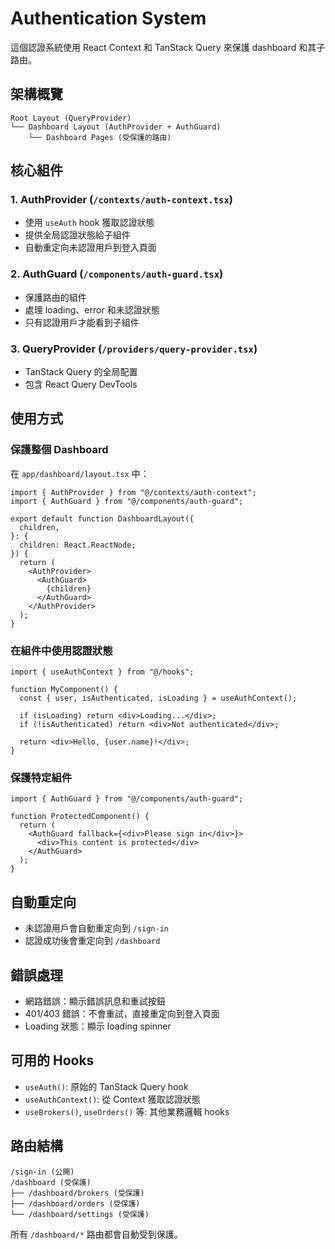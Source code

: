 # Authentication System

這個認證系統使用 React Context 和 TanStack Query 來保護 dashboard 和其子路由。

## 架構概覽

```
Root Layout (QueryProvider)
└── Dashboard Layout (AuthProvider + AuthGuard)
    └── Dashboard Pages (受保護的路由)
```

## 核心組件

### 1. AuthProvider (`/contexts/auth-context.tsx`)
- 使用 `useAuth` hook 獲取認證狀態
- 提供全局認證狀態給子組件
- 自動重定向未認證用戶到登入頁面

### 2. AuthGuard (`/components/auth-guard.tsx`)
- 保護路由的組件
- 處理 loading、error 和未認證狀態
- 只有認證用戶才能看到子組件

### 3. QueryProvider (`/providers/query-provider.tsx`)
- TanStack Query 的全局配置
- 包含 React Query DevTools

## 使用方式

### 保護整個 Dashboard
在 `app/dashboard/layout.tsx` 中：

```tsx
import { AuthProvider } from "@/contexts/auth-context";
import { AuthGuard } from "@/components/auth-guard";

export default function DashboardLayout({
  children,
}: {
  children: React.ReactNode;
}) {
  return (
    <AuthProvider>
      <AuthGuard>
        {children}
      </AuthGuard>
    </AuthProvider>
  );
}
```

### 在組件中使用認證狀態

```tsx
import { useAuthContext } from "@/hooks";

function MyComponent() {
  const { user, isAuthenticated, isLoading } = useAuthContext();
  
  if (isLoading) return <div>Loading...</div>;
  if (!isAuthenticated) return <div>Not authenticated</div>;
  
  return <div>Hello, {user.name}!</div>;
}
```

### 保護特定組件

```tsx
import { AuthGuard } from "@/components/auth-guard";

function ProtectedComponent() {
  return (
    <AuthGuard fallback={<div>Please sign in</div>}>
      <div>This content is protected</div>
    </AuthGuard>
  );
}
```

## 自動重定向

- 未認證用戶會自動重定向到 `/sign-in`
- 認證成功後會重定向到 `/dashboard`

## 錯誤處理

- 網路錯誤：顯示錯誤訊息和重試按鈕
- 401/403 錯誤：不會重試，直接重定向到登入頁面
- Loading 狀態：顯示 loading spinner

## 可用的 Hooks

- `useAuth()`: 原始的 TanStack Query hook
- `useAuthContext()`: 從 Context 獲取認證狀態
- `useBrokers()`, `useOrders()` 等: 其他業務邏輯 hooks

## 路由結構

```
/sign-in (公開)
/dashboard (受保護)
├── /dashboard/brokers (受保護)
├── /dashboard/orders (受保護)
└── /dashboard/settings (受保護)
```

所有 `/dashboard/*` 路由都會自動受到保護。 